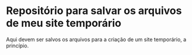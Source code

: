 # Repositório para salvar os arquivos de meu site temporário

Aqui devem ser salvos os arquivos para a criação de um site temporário, a princípio.
